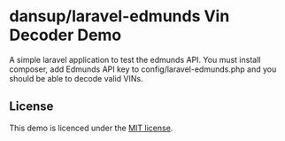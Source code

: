 # dansup/laravel-edmunds Vin Decoder Demo

A simple laravel application to test the edmunds API. You must install composer, add Edmunds API key to config/laravel-edmunds.php and you should be able to decode valid VINs.

## License

This demo is licenced under the [MIT license](http://opensource.org/licenses/MIT).
